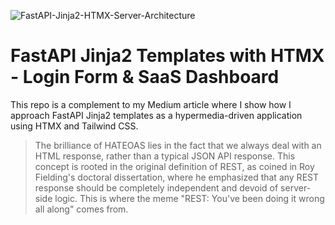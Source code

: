 

![FastAPI-Jinja2-HTMX-Server-Architecture](https://github.com/user-attachments/assets/72f26fc0-7d0e-4f64-8f8d-ef35ad5f08fa)


# FastAPI Jinja2 Templates with HTMX - Login Form & SaaS Dashboard

This repo is a complement to my Medium article where I show how I approach FastAPI Jinja2 templates as a hypermedia-driven application using HTMX and Tailwind CSS.

> The brilliance of HATEOAS lies in the fact that we always deal with an HTML response, rather than a typical JSON API response. This concept is rooted in the original definition of REST, as coined in Roy Fielding's doctoral dissertation, where he emphasized that any REST response should be completely independent and devoid of server-side logic. This is where the meme "REST: You've been doing it wrong all along" comes from.
